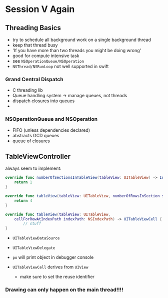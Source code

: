 # Session V Again

## Threading Basics
- try to schedule all background work on a single background thread
- keep that thread busy
- 'If you have more than two threads you might be doing wrong'
- good for compute intensive task
- see `NSOperationQueue/NSOperation`
 - `NSThread/NSRunLoop` not well supported in swift


### Grand Central Dispatch
- C threading lib
- Queue handling system -> manage queues, not threads
- dispatch closures into queues
-


### NSOperationQueue and NSOperation
- FIFO (unless dependencies declared)
- abstracts GCD queues
- queue of closures


## TableViewController
always seem to implement:
```swift
override func numberOfSectionsInTableView(tableView: UITableView) -> Int {
    return 1
}

override func tableView(tableView: UITableView, numberOfRowsInSection section: Int) -> Int {
    return 4
}

override func tableView(tableView: UITableView,
    cellForRowAtIndexPath indexPath: NSIndexPath) -> UITableViewCell {
        // stuff
}
```

- `UITableViewDataSource`
- `UITableViewDelegate`


- `po` will print object in debugger console
- `UITableViewCell` derives from `UIView`
  - make sure to set the reuse identifier


### Drawing can only happen on the main thread!!!!
